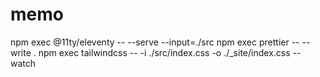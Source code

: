 # memo

npm exec @11ty/eleventy -- --serve --input=./src
npm exec prettier -- --write .
npm exec tailwindcss -- -i ./src/index.css -o ./\_site/index.css --watch

